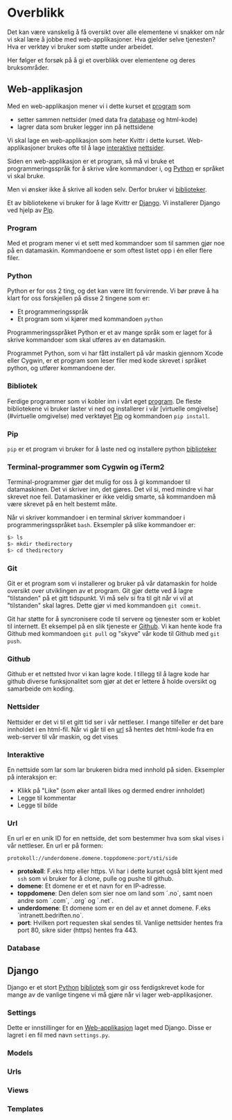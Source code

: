 
# Overblikk
Det kan være vanskelig å få oversikt over alle elementene vi snakker om når vi skal lære å jobbe med web-applikasjoner. Hva gjelder selve tjenesten? Hva er verktøy vi bruker som støtte under arbeidet.

Her følger et forsøk på å gi et overblikk over elementene og deres bruksområder.

## Web-applikasjon

Med en web-applikasjon mener vi i dette kurset et [program](#program) som 
* setter sammen nettsider (med data fra [database](#database) og html-kode)
* lagrer data som bruker legger inn på nettsidene

Vi skal lage en web-applikasjon som heter Kvittr i dette kurset. Web-applikasjoner brukes ofte til å lage [interaktive](#interaktive) [nettsider](#nettsider).

Siden en web-applikasjon er et program, så må vi bruke et programmeringsspråk for å skrive våre kommandoer i, og [Python](#python) er språket vi skal bruke.

Men vi ønsker ikke å skrive all koden selv. Derfor bruker vi 
[biblioteker](#bibliotek). 

Et av bibliotekene vi bruker for å lage Kvittr er [Django](#django). Vi installerer Django ved hjelp av [Pip](#pip).

### Program
Med et program mener vi et sett med kommandoer som til sammen gjør noe på en datamaskin. Kommandoene er som oftest listet opp i én eller flere filer.

### Python
Python er for oss 2 ting, og det kan være litt forvirrende. Vi bør prøve å ha klart for oss forskjellen på disse 2 tingene som er:
* Et programmeringsspråk
* Et program som vi kjører med kommandoen `python`

Programmeringsspråket Python er et av mange språk som er laget for å skrive kommandoer som skal utføres av en datamaskin.

Programmet Python, som vi har fått installert på vår maskin gjennom Xcode eller Cygwin, er et program som leser filer med kode skrevet i språket python, og utfører kommandoene der.

### Bibliotek
Ferdige programmer som vi kobler inn i vårt eget [program](#program). De fleste bibliotekene vi bruker laster vi ned og installerer i vår [virtuelle omgivelse](#virtuelle omgivelse) med verktøyet [Pip](#pip) og kommandoen `pip install`.

### Pip
`pip` er et program vi bruker for å laste ned og installere python [biblioteker](#biblioteker)

### Terminal-programmer som Cygwin og iTerm2
Terminal-programmer gjør det mulig for oss å gi kommandoer til datamaskinen. Det vi skriver inn, det gjøres. Det vil si, med mindre vi har skrevet noe feil. Datamaskiner er ikke veldig smarte, så kommandoen må være skrevet på en helt bestemt måte. 

Når vi skriver kommandoer i en terminal skriver kommandoer i programmeringsspråket `bash`. Eksempler på slike kommandoer er:
```bash
$> ls
$> mkdir thedirectory
$> cd thedirectory
```

### Git
Git er et program som vi installerer og bruker på vår datamaskin for holde oversikt over utviklingen av et program. Git gjør dette ved å lagre "tilstanden" på et gitt tidspunkt. Vi må selv si fra til git når vi vil at "tilstanden" skal lagres. Dette gjør vi med kommandoen `git commit`.   

Git har støtte for å syncronisere code til servere og tjenester som er koblet til internett. Et eksempel på en slik tjeneste er [Github](#github). Vi kan hente kode fra Github med kommandoen `git pull` og "skyve" vår kode til Github med `git push`. 

### Github
Github er et nettsted hvor vi kan lagre kode. I tillegg til å lagre kode har github diverse funksjonalitet som gjør at det er lettere å holde oversikt og samarbeide om koding.

### Nettsider
Nettsider er det vi til et gitt tid ser i vår nettleser. I mange tilfeller er det bare innholdet i en html-fil. Når vi går til en [url](#url) så hentes det html-kode fra en web-server til vår maskin, og det vises 

### Interaktive
En nettside som lar som lar brukeren bidra med innhold på siden. Eksempler på interaksjon er:
* Klikk på "Like" (som øker antall likes og dermed endrer innholdet)
* Legge til kommentar
* Legge til bilde

### Url
En url er en unik ID for en nettside, det som bestemmer hva som skal vises i vår nettleser. En url er på formen:
```
protokoll://underdomene.domene.toppdomene:port/sti/side
```
* **protokoll**: F.eks http eller https. Vi har i dette kurset også blitt kjent med `ssh` som vi bruker for å clone, pulle og pushe til github.
* **domene**: Et domene er et et navn for en IP-adresse.
* **toppdomene**: Den delen som sier noe om land som ´.no´, samt noen andre som ´.com´, ´.org´ og ´.net´.
* **underdomene**: Et domene som er en del av et annet domene. F.eks ´intranett.bedriften.no`.
* **port**: Hvilken port requesten skal sendes til. Vanlige nettsider hentes fra port 80, sikre sider (https) hentes fra 443.

### Database

## Django
Django er et stort [Python](#python) [bibliotek](#bibliotek) som gir oss ferdigskrevet kode for mange av de vanlige tingene vi må gjøre når vi lager 
web-applikasjoner.

### Settings
Dette er innstillinger for en [Web-applikasjon](#web-applikasjon) laget med Django. Disse er lagret i en fil med navn `settings.py`.

### Models

### Urls

### Views

### Templates









